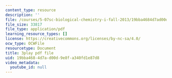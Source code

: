 ```yaml
---
content_type: resource
description: ''
file: /courses/5-07sc-biological-chemistry-i-fall-2013/19bba4684d7ad00d9e8fa340fd1e87d8_4BwB43Smu7o.pdf
file_size: 33817
file_type: application/pdf
learning_resource_types: []
license: https://creativecommons.org/licenses/by-nc-sa/4.0/
ocw_type: OCWFile
resourcetype: Document
title: 3play pdf file
uid: 19bba468-4d7a-d00d-9e8f-a340fd1e87d8
video_metadata:
  youtube_id: null
---
```

